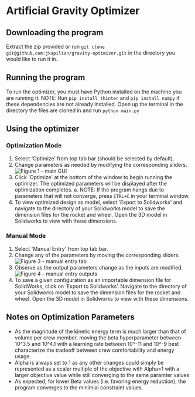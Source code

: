 # Artificial Gravity Optimizer
## Downloading the program
Extract the zip provided or run `git clone git@github.com:jkapilian/gravity-optimizer.git` in the direetory you would like to run it in.

## Running the program
To run the optimizer, you must have Python installed on the machine you are running it. NOTE: Run `pip install tkinter` and `pip install numpy` if these dependencies are not already installed. Open up the terminal in the directory the files are cloned in and run
```python main.py```

## Using the optimizer
### Optimization Mode
1. Select ‘Optimize’ from top tab bar (should be selected by default).
2. Change parameters as needed by modifying the corresponding sliders.
![Figure 1 - main GUI](Fig1.png)
3. Click 'Optimize' at the bottom of the window to begin running the optimizer. The optimized parameters will be displayed after the optimization completes.
	a. NOTE: If the program hangs due to parameters that will not converge, press `CTRL+C` in your terminal window.
4. To view optimized design as model, select 'Export to Solidworks' and navigate to the directory of your Solidworks model to save the dimension files for the rocket and wheel. Open the 3D model in Solidworks to view with these dimensions.

### Manual Mode
1. Select 'Manual Entry' from top tab bar.
2. Change any of the parameters by moving the corresponding sliders.
![Figure 3 - manual entry tab](Fig3.png)
3. Observe as the output parameters change as the inputs are modified.
![Figure 4 - manual entry outputs](Fig4.png)
4. To save a given configuration as an importable dimension file for SolidWorks, click on ‘Export to Solidworks’. Navigate to the directory of your Solidworks model to save the dimension files for the rocket and wheel. Open the 3D model in Solidworks to view with these dimensions.

## Notes on Optimization Parameters
* As the magnitude of the kinetic energy term is much larger than that of volume per crew member, moving the beta hyperparameter between 10^3.5 and 10^4.1 with a learning rate between 10^-11 and 10^-9 best characterize the tradeoff between crew comfortability and energy usage.
* Alpha is always set to 1 as any other changes could simply be represented as a scalar multiple of the objective with Alpha=1 with a larger objective value while still converging to the same paramter values
* As expected, for lower Beta values (i.e. favoring energy reduction), the program converges to the minimial constraint values.